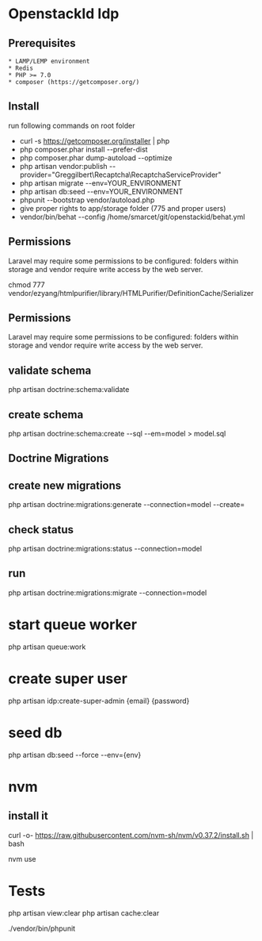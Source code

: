 # OpenstackId Idp

## Prerequisites

    * LAMP/LEMP environment
    * Redis
    * PHP >= 7.0
    * composer (https://getcomposer.org/)

## Install

run following commands on root folder
   * curl -s https://getcomposer.org/installer | php
   * php composer.phar install --prefer-dist
   * php composer.phar dump-autoload --optimize
   * php artisan vendor:publish --provider="Greggilbert\Recaptcha\RecaptchaServiceProvider"
   * php artisan migrate --env=YOUR_ENVIRONMENT
   * php artisan db:seed --env=YOUR_ENVIRONMENT
   * phpunit --bootstrap vendor/autoload.php
   * give proper rights to app/storage folder (775 and proper users)
   * vendor/bin/behat --config /home/smarcet/git/openstackid/behat.yml
   
## Permissions
   
Laravel may require some permissions to be configured: folders within storage and vendor require write access by the
web server. 

chmod 777 vendor/ezyang/htmlpurifier/library/HTMLPurifier/DefinitionCache/Serializer

## Permissions

Laravel may require some permissions to be configured: folders within storage and vendor require write access by the web server.   

## validate schema

php artisan doctrine:schema:validate

## create schema

php artisan doctrine:schema:create --sql --em=model > model.sql

## Doctrine Migrations

## create new migrations

php artisan doctrine:migrations:generate --connection=model --create=<table-name>

## check status
php artisan doctrine:migrations:status --connection=model

## run
php artisan doctrine:migrations:migrate --connection=model 

# start queue worker

php artisan queue:work

# create super user

php artisan idp:create-super-admin {email} {password}

# seed db

php artisan db:seed --force --env={env}

# nvm

## install it

curl -o- https://raw.githubusercontent.com/nvm-sh/nvm/v0.37.2/install.sh | bash

nvm use

# Tests

php artisan view:clear
php artisan cache:clear

./vendor/bin/phpunit